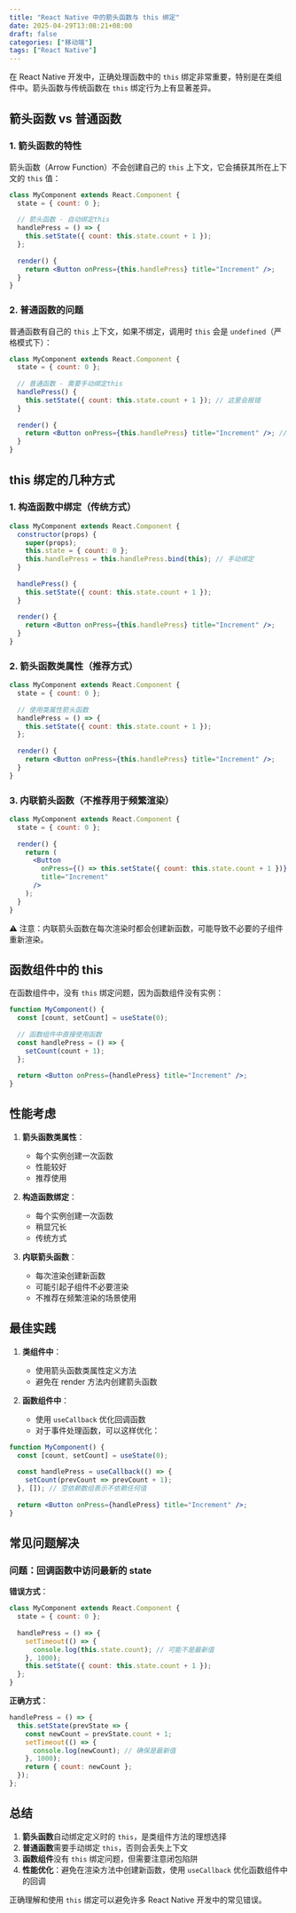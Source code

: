 ```yaml
---
title: "React Native 中的箭头函数与 this 绑定"
date: 2025-04-29T13:08:21+08:00
draft: false
categories: ["移动端"]
tags: ["React Native"]
---
```


在 React Native 开发中，正确处理函数中的 `this` 绑定非常重要，特别是在类组件中。箭头函数与传统函数在 `this` 绑定行为上有显著差异。

## 箭头函数 vs 普通函数

### 1. 箭头函数的特性

箭头函数（Arrow Function）不会创建自己的 `this` 上下文，它会捕获其所在上下文的 `this` 值：

```jsx
class MyComponent extends React.Component {
  state = { count: 0 };
  
  // 箭头函数 - 自动绑定this
  handlePress = () => {
    this.setState({ count: this.state.count + 1 });
  };
  
  render() {
    return <Button onPress={this.handlePress} title="Increment" />;
  }
}
```

### 2. 普通函数的问题

普通函数有自己的 `this` 上下文，如果不绑定，调用时 `this` 会是 `undefined`（严格模式下）：

```jsx
class MyComponent extends React.Component {
  state = { count: 0 };
  
  // 普通函数 - 需要手动绑定this
  handlePress() {
    this.setState({ count: this.state.count + 1 }); // 这里会报错
  }
  
  render() {
    return <Button onPress={this.handlePress} title="Increment" />; // 错误！
  }
}
```

## this 绑定的几种方式

### 1. 构造函数中绑定（传统方式）

```jsx
class MyComponent extends React.Component {
  constructor(props) {
    super(props);
    this.state = { count: 0 };
    this.handlePress = this.handlePress.bind(this); // 手动绑定
  }
  
  handlePress() {
    this.setState({ count: this.state.count + 1 });
  }
  
  render() {
    return <Button onPress={this.handlePress} title="Increment" />;
  }
}
```

### 2. 箭头函数类属性（推荐方式）

```jsx
class MyComponent extends React.Component {
  state = { count: 0 };
  
  // 使用类属性箭头函数
  handlePress = () => {
    this.setState({ count: this.state.count + 1 });
  };
  
  render() {
    return <Button onPress={this.handlePress} title="Increment" />;
  }
}
```

### 3. 内联箭头函数（不推荐用于频繁渲染）

```jsx
class MyComponent extends React.Component {
  state = { count: 0 };
  
  render() {
    return (
      <Button 
        onPress={() => this.setState({ count: this.state.count + 1 })}
        title="Increment"
      />
    );
  }
}
```

⚠️ 注意：内联箭头函数在每次渲染时都会创建新函数，可能导致不必要的子组件重新渲染。

## 函数组件中的 this

在函数组件中，没有 `this` 绑定问题，因为函数组件没有实例：

```jsx
function MyComponent() {
  const [count, setCount] = useState(0);
  
  // 函数组件中直接使用函数
  const handlePress = () => {
    setCount(count + 1);
  };
  
  return <Button onPress={handlePress} title="Increment" />;
}
```

## 性能考虑

1. **箭头函数类属性**：
    - 每个实例创建一次函数
    - 性能较好
    - 推荐使用

2. **构造函数绑定**：
    - 每个实例创建一次函数
    - 稍显冗长
    - 传统方式

3. **内联箭头函数**：
    - 每次渲染创建新函数
    - 可能引起子组件不必要渲染
    - 不推荐在频繁渲染的场景使用

## 最佳实践

1. **类组件中**：
    - 使用箭头函数类属性定义方法
    - 避免在 render 方法内创建箭头函数

2. **函数组件中**：
    - 使用 `useCallback` 优化回调函数
    - 对于事件处理函数，可以这样优化：

```jsx
function MyComponent() {
  const [count, setCount] = useState(0);
  
  const handlePress = useCallback(() => {
    setCount(prevCount => prevCount + 1);
  }, []); // 空依赖数组表示不依赖任何值
  
  return <Button onPress={handlePress} title="Increment" />;
}
```

## 常见问题解决

### 问题：回调函数中访问最新的 state

**错误方式**：
```jsx
class MyComponent extends React.Component {
  state = { count: 0 };
  
  handlePress = () => {
    setTimeout(() => {
      console.log(this.state.count); // 可能不是最新值
    }, 1000);
    this.setState({ count: this.state.count + 1 });
  };
}
```

**正确方式**：
```jsx
handlePress = () => {
  this.setState(prevState => {
    const newCount = prevState.count + 1;
    setTimeout(() => {
      console.log(newCount); // 确保是最新值
    }, 1000);
    return { count: newCount };
  });
};
```

## 总结

1. **箭头函数**自动绑定定义时的 `this`，是类组件方法的理想选择
2. **普通函数**需要手动绑定 `this`，否则会丢失上下文
3. **函数组件**没有 `this` 绑定问题，但需要注意闭包陷阱
4. **性能优化**：避免在渲染方法中创建新函数，使用 `useCallback` 优化函数组件中的回调

正确理解和使用 `this` 绑定可以避免许多 React Native 开发中的常见错误。